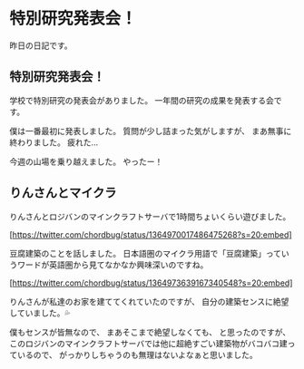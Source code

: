 # 特別研究発表会！

昨日の日記です。

## 特別研究発表会！

学校で特別研究の発表会がありました。
一年間の研究の成果を発表する会です。

僕は一番最初に発表しました。
質問が少し詰まった気がしますが、
まあ無事に終わりました。
疲れた…

今週の山場を乗り越えました。
やったー！

## りんさんとマイクラ

りんさんとロジバンのマインクラフトサーバで1時間ちょいくらい遊びました。

[https://twitter.com/chordbug/status/1364970017486475268?s=20:embed]

豆腐建築のことを話しました。
日本語圏のマイクラ用語で「豆腐建築」っていうワードが英語圏から見てなかなか興味深いのですね。

[https://twitter.com/chordbug/status/1364973639167340548?s=20:embed]

りんさんが私達のお家を建ててくれていたのですが、
自分の建築センスに絶望していました。💦

僕もセンスが皆無なので、
まあそこまで絶望しなくても、
と思ったのですが、
このロジバンのマインクラフトサーバでは他に超絶すごい建築物がバコバコ建っているので、
がっかりしちゃうのも無理はないよなぁと思いました。
